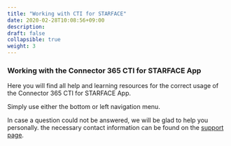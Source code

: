```yaml
---
title: "Working with CTI for STARFACE"
date: 2020-02-28T10:08:56+09:00
description: 
draft: false
collapsible: true
weight: 3
---
```

### Working with the Connector 365 CTI for STARFACE App

Here you will find all help and learning resources for the correct usage of the Connector 365 CTI for STARFACE App.

Simply use either the bottom or left navigation menu.

In case a question could not be answered, we will be glad to help you personally. the necessary contact information can be found on the [support page](en-us/apps/cti-for-starface/help-support/).